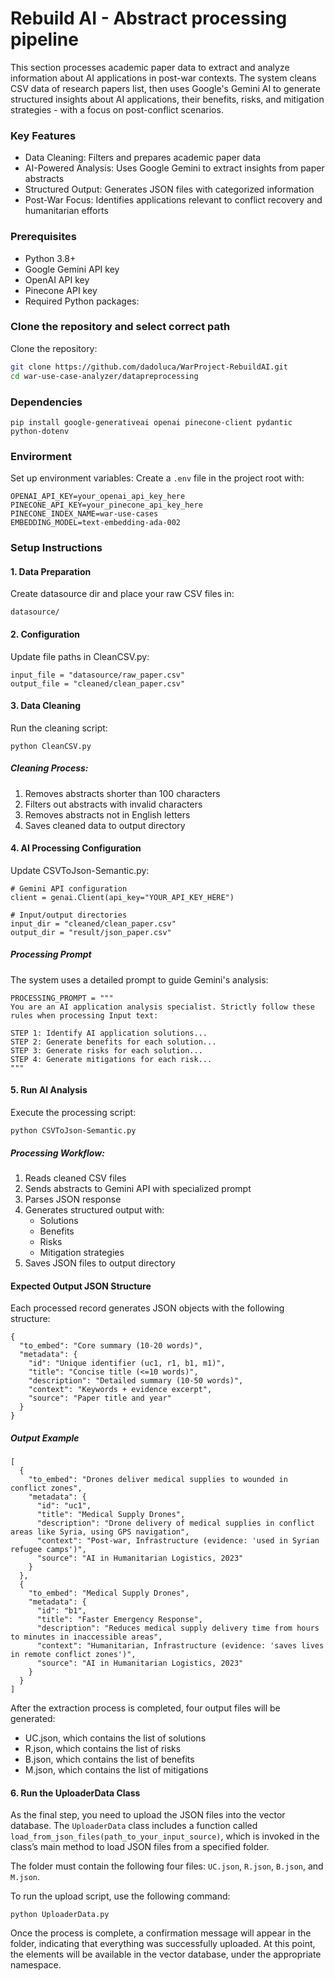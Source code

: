 # Rebuild AI - Abstract processing pipeline
This section processes academic paper data to extract and analyze information about AI applications in post-war contexts. The system cleans CSV data of research papers list, then uses Google's Gemini AI to generate structured insights about AI applications, their benefits, risks, and mitigation strategies - with a focus on post-conflict scenarios.

### Key Features
- Data Cleaning: Filters and prepares academic paper data
- AI-Powered Analysis: Uses Google Gemini to extract insights from paper abstracts
- Structured Output: Generates JSON files with categorized information
- Post-War Focus: Identifies applications relevant to conflict recovery and humanitarian efforts

### Prerequisites
- Python 3.8+
- Google Gemini API key
- OpenAI API key
- Pinecone API key
- Required Python packages:

### Clone the repository and select correct path

Clone the repository:
   ```bash
   git clone https://github.com/dadoluca/WarProject-RebuildAI.git
   cd war-use-case-analyzer/datapreprocessing
   ```


### Dependencies
```
pip install google-generativeai openai pinecone-client pydantic python-dotenv
```

### Envirorment
Set up environment variables:
   Create a `.env` file in the project root with:
   ```env
   OPENAI_API_KEY=your_openai_api_key_here
   PINECONE_API_KEY=your_pinecone_api_key_here
   PINECONE_INDEX_NAME=war-use-cases
   EMBEDDING_MODEL=text-embedding-ada-002
   ```


### Setup Instructions
#### 1. Data Preparation
Create datasource dir and place your raw CSV files in:
```
datasource/
```
#### 2. Configuration
Update file paths in CleanCSV.py:
```
input_file = "datasource/raw_paper.csv"
output_file = "cleaned/clean_paper.csv"
```
#### 3. Data Cleaning
Run the cleaning script:
```
python CleanCSV.py
```
##### Cleaning Process:
1. Removes abstracts shorter than 100 characters
2. Filters out abstracts with invalid characters
3. Removes abstracts not in English letters
4. Saves cleaned data to output directory

#### 4. AI Processing Configuration
Update CSVToJson-Semantic.py:
```
# Gemini API configuration
client = genai.Client(api_key="YOUR_API_KEY_HERE")

# Input/output directories
input_dir = "cleaned/clean_paper.csv"
output_dir = "result/json_paper.csv"
```
##### Processing Prompt
The system uses a detailed prompt to guide Gemini's analysis:
```
PROCESSING_PROMPT = """
You are an AI application analysis specialist. Strictly follow these rules when processing Input text:

STEP 1: Identify AI application solutions...
STEP 2: Generate benefits for each solution...
STEP 3: Generate risks for each solution...
STEP 4: Generate mitigations for each risk...
"""
```
#### 5. Run AI Analysis
Execute the processing script:
```
python CSVToJson-Semantic.py
```
##### Processing Workflow:
1. Reads cleaned CSV files
2. Sends abstracts to Gemini API with specialized prompt
3. Parses JSON response
4. Generates structured output with:
    - Solutions
    - Benefits
    - Risks
    - Mitigation strategies
5. Saves JSON files to output directory

#### Expected Output JSON Structure
Each processed record generates JSON objects with the following structure:
```
{
  "to_embed": "Core summary (10-20 words)",
  "metadata": {
    "id": "Unique identifier (uc1, r1, b1, m1)",
    "title": "Concise title (<=10 words)",
    "description": "Detailed summary (10-50 words)",
    "context": "Keywords + evidence excerpt",
    "source": "Paper title and year"
  }
}
```
##### Output Example
```
[
  {
    "to_embed": "Drones deliver medical supplies to wounded in conflict zones",
    "metadata": {
      "id": "uc1",
      "title": "Medical Supply Drones",
      "description": "Drone delivery of medical supplies in conflict areas like Syria, using GPS navigation",
      "context": "Post-war, Infrastructure (evidence: 'used in Syrian refugee camps')",
      "source": "AI in Humanitarian Logistics, 2023"
    }
  },
  {
    "to_embed": "Medical Supply Drones",
    "metadata": {
      "id": "b1",
      "title": "Faster Emergency Response",
      "description": "Reduces medical supply delivery time from hours to minutes in inaccessible areas",
      "context": "Humanitarian, Infrastructure (evidence: 'saves lives in remote conflict zones')",
      "source": "AI in Humanitarian Logistics, 2023"
    }
  }
]
```

After the extraction process is completed, four output files will be generated:

- UC.json, which contains the list of solutions
- R.json, which contains the list of risks
- B.json, which contains the list of benefits
- M.json, which contains the list of mitigations

#### 6. Run the UploaderData Class

As the final step, you need to upload the JSON files into the vector database. The `UploaderData` class includes a function called `load_from_json_files(path_to_your_input_source)`, which is invoked in the class’s main method to load JSON files from a specified folder.

The folder must contain the following four files: `UC.json`, `R.json`, `B.json`, and `M.json`.

To run the upload script, use the following command:

```
python UploaderData.py
```
Once the process is complete, a confirmation message will appear in the folder, indicating that everything was successfully uploaded. At this point, the elements will be available in the vector database, under the appropriate namespace.

